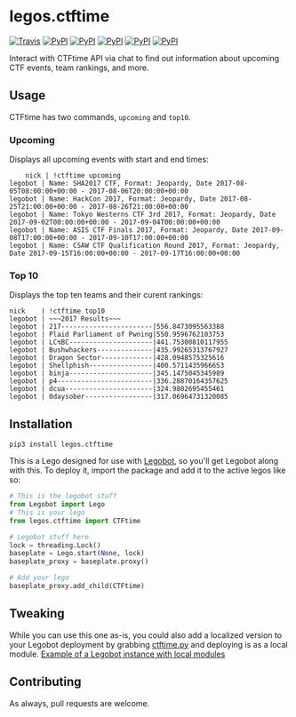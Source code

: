 # legos.ctftime

[![Travis](https://img.shields.io/travis/bbriggs/legos.ctftime.svg)](https://travis-ci.org/bbriggs/legos.ctftime) [![PyPI](https://img.shields.io/pypi/pyversions/legos.ctftime.svg)](https://pypi.python.org/pypi/legos.ctftime) [![PyPI](https://img.shields.io/pypi/v/legos.ctftime.svg)](https://pypi.python.org/pypi/legos.ctftime) [![PyPI](https://img.shields.io/pypi/wheel/legos.ctftime.svg)](https://pypi.python.org/pypi/legos.ctftime) [![PyPI](https://img.shields.io/pypi/l/legos.ctftime.svg)](https://pypi.python.org/pypi/legos.ctftime) [![PyPI](https://img.shields.io/pypi/status/legos.ctftime.svg)](https://pypi.python.org/pypi/legos.ctftime)

Interact with CTFtime API via chat to find out information about upcoming CTF events, team rankings, and more.

## Usage

CTFtime has two commands, `upcoming` and `top10`. 

### Upcoming

Displays all upcoming events with start and end times:

```
    nick | !ctftime upcoming
legobot | Name: SHA2017 CTF, Format: Jeopardy, Date 2017-08-05T08:00:00+00:00 - 2017-08-06T20:00:00+00:00
legobot | Name: HackCon 2017, Format: Jeopardy, Date 2017-08-25T21:00:00+00:00 - 2017-08-26T21:00:00+00:00
legobot | Name: Tokyo Westerns CTF 3rd 2017, Format: Jeopardy, Date 2017-09-02T00:00:00+00:00 - 2017-09-04T00:00:00+00:00
legobot | Name: ASIS CTF Finals 2017, Format: Jeopardy, Date 2017-09-08T17:00:00+00:00 - 2017-09-10T17:00:00+00:00
legobot | Name: CSAW CTF Qualification Round 2017, Format: Jeopardy, Date 2017-09-15T16:00:00+00:00 - 2017-09-17T16:00:00+00:00
```

### Top 10

Displays the top ten teams and their curent rankings:

```
nick    | !ctftime top10
legobot | ~~~2017 Results~~~
legobot | 217-----------------------|556.8473095563388
legobot | Plaid Parliament of Pwning|550.9596762103753
legobot | LC↯BC---------------------|441.75300810117955
legobot | Bushwhackers--------------|435.99265313767927
legobot | Dragon Sector-------------|428.0948575325616
legobot | Shellphish----------------|400.5711435966653
legobot | binja---------------------|345.1475045345989
legobot | p4------------------------|336.28870164357625
legobot | dcua----------------------|324.9802695455461
legobot | 0daysober-----------------|317.06964731320085
```

## Installation

`pip3 install legos.ctftime`

This is a Lego designed for use with [Legobot](https://github.com/bbriggs/Legobot), so you'll get Legobot along with this. To deploy it, import the package and add it to the active legos like so:

```python
# This is the legobot stuff
from Legobot import Lego
# This is your lego
from legos.ctftime import CTFtime

# Legobot stuff here
lock = threading.Lock()
baseplate = Lego.start(None, lock)
baseplate_proxy = baseplate.proxy()

# Add your lego
baseplate_proxy.add_child(CTFtime)
```

## Tweaking

While you can use this one as-is, you could also add a localized version to your Legobot deployment by grabbing [ctftime.py](legos/ctftime.py) and deploying is as a local module. [Example of a Legobot instance with local modules](https://github.com/voxpupuli/thevoxfox/)

## Contributing

As always, pull requests are welcome.

